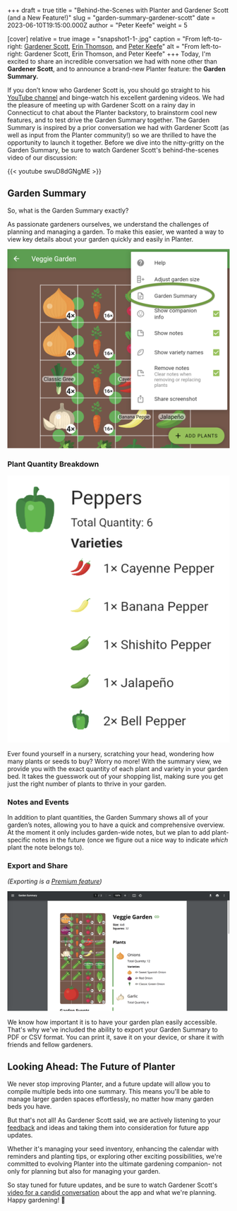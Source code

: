 +++
draft = true
title = "Behind-the-Scenes with Planter and Gardener Scott (and a New Feature!)"
slug = "garden-summary-gardener-scott"
date = 2023-06-10T19:15:00.000Z
author = "Peter Keefe"
weight = 5

[cover]
relative = true
image = "snapshot1-1-.jpg"
caption = "From left-to-right: [Gardener Scott](https://www.youtube.com/@GardenerScott), [Erin Thomson](https://blog.planter.garden/author/erin-thomson/), and [Peter Keefe](https://blog.planter.garden/author/peter-keefe/)"
alt = "From left-to-right: Gardener Scott, Erin Thomson, and Peter Keefe"
+++
Today, I'm excited to share an incredible conversation we had with none other than **Gardener Scott**, and to announce a brand-new Planter feature: the **Garden Summary.**

If you don’t know who Gardener Scott is, you should go straight to his [YouTube channel](https://www.youtube.com/@GardenerScott) and binge-watch his excellent gardening videos. We had the pleasure of meeting up with Gardener Scott on a rainy day in Connecticut to chat about the Planter backstory, to brainstorm cool new features, and to test drive the Garden Summary together. The Garden Summary is inspired by a prior conversation we had with Gardener Scott (as well as input from the Planter community!) so we are thrilled to have the opportunity to launch it together. Before we dive into the nitty-gritty on the Garden Summary, be sure to watch Gardener Scott's behind-the-scenes video of our discussion:

{{< youtube swuD8dGNgME >}}



## Garden Summary

So, what is the Garden Summary exactly?

As passionate gardeners ourselves, we understand the challenges of planning and managing a garden. To make this easier, we wanted a way to view key details about your garden quickly and easily in Planter.

![Screenshot showing how to access the Garden Summary view.](screenshot-2023-06-06-at-4.09.15-pm.png "You can find the new Garden Summary by tapping the ⋮ symbol while viewing any garden.")

### Plant Quantity Breakdown

![Screenshot of the Garden Summary plant quantity view.](screenshot-2023-06-06-at-4.10.59-pm.png "The Garden Summary shows exactly how many of each plant you've got in a bed, and breaks it down by variety.")

Ever found yourself in a nursery, scratching your head, wondering how many plants or seeds to buy? Worry no more! With the summary view, we provide you with the exact quantity of each plant and variety in your garden bed. It takes the guesswork out of your shopping list, making sure you get just the right number of plants to thrive in your garden.

### Notes and Events

In addition to plant quantities, the Garden Summary shows all of your garden’s notes, allowing you to have a quick and comprehensive overview. At the moment it only includes garden-wide notes, but we plan to add plant-specific notes in the future (once we figure out a nice way to indicate *which* plant the note belongs to).

### Export and Share

*(Exporting is a [Premium feature](https://info.planter.garden/account/premium-subscription/))*

![The downloaded Garden Summary PDF.](screenshot-2023-06-06-at-4.57.38-pm.png "Sometimes you just need your plan on physical paper, and that's okay 🖨️.")

We know how important it is to have your garden plan easily accessible. That's why we've included the ability to export your Garden Summary to PDF or CSV format. You can print it, save it on your device, or share it with friends and fellow gardeners. 

## Looking Ahead: The Future of Planter

We never stop improving Planter, and a future update will allow you to compile multiple beds into one summary. This means you'll be able to manage larger garden spaces effortlessly, no matter how many garden beds you have.

But that's not all! As Gardener Scott said, we are actively listening to your [feedback](https://planter.garden/requests) and ideas and taking them into consideration for future app updates.

Whether it's managing your seed inventory, enhancing the calendar with reminders and planting tips, or exploring other exciting possibilities, we're committed to evolving Planter into the ultimate gardening companion- not only for planning but also for managing your garden.

So stay tuned for future updates, and be sure to watch Gardener Scott's [video for a candid conversation](https://youtu.be/swuD8dGNgME) about the app and what we're planning. Happy gardening! 🌱